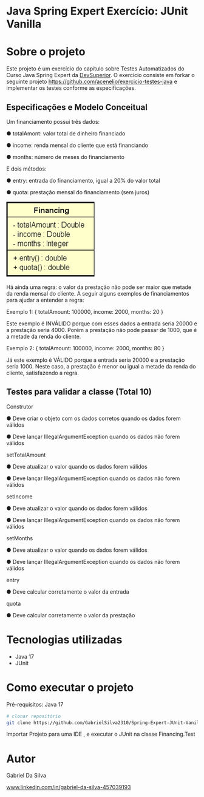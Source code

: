 # Java Spring Expert Exercício: JUnit Vanilla


# Sobre o projeto
Este projeto é um exercício do capítulo sobre Testes Automatizados do Curso Java Spring Expert da [DevSuperior](https://devsuperior.com.br "Site da DevSuperior").
O exercício consiste em forkar o seguinte projeto https://github.com/acenelio/exercicio-testes-java e implementar os testes conforme as especificações.


## Especificações e Modelo Conceitual
Um financiamento possui três dados:

●	totalAmont: valor total de dinheiro financiado

●	income: renda mensal do cliente que está financiando

●	months: número de meses do financiamento

E dois métodos:

●	entry: entrada do financiamento, igual a 20% do valor total

●	quota: prestação mensal do financiamento (sem juros)


![Modelo Conceitual](https://github.com/GabrielSilva2310/Assets/blob/main/Images%20Java%20Spring%20Expert/Testes%20Automatizados/Modelo%20Conceitual%20JUnit%20Vanilla%202.png)

Há ainda uma regra: o valor da prestação não pode ser maior que metade da renda mensal do cliente. A seguir alguns exemplos de financiamentos para ajudar a entender a regra:

Exemplo 1: { totalAmount: 100000, income: 2000, months: 20 }

Este exemplo é INVÁLIDO porque com esses dados a entrada seria 20000 e a prestação seria 4000. Porém a prestação não pode passar de 1000, que é a metade da renda do cliente.

Exemplo 2: { totalAmount: 100000, income: 2000, months: 80 }

Já este exemplo é VÁLIDO porque a entrada seria 20000 e a prestação seria 1000. Neste caso, a prestação é menor ou igual a metade da renda do cliente, satisfazendo a regra.

## Testes para validar a classe (Total 10)

Construtor


●	Deve criar o objeto com os dados corretos quando os dados forem válidos

●	Deve lançar IllegalArgumentException quando os dados não forem válidos


setTotalAmount


●	Deve atualizar o valor quando os dados forem válidos

●	Deve lançar IllegalArgumentException quando os dados não forem válidos

setIncome


●	Deve atualizar o valor quando os dados forem válidos

●	Deve lançar IllegalArgumentException quando os dados não forem válidos

setMonths


●	Deve atualizar o valor quando os dados forem válidos

●	Deve lançar IllegalArgumentException quando os dados não forem válidos

entry


●	Deve calcular corretamente o valor da entrada

quota


●	Deve calcular corretamente o valor da prestação


# Tecnologias utilizadas
- Java 17
- JUnit

# Como executar o projeto

Pré-requisitos: Java 17

```bash
# clonar repositório
git clone https://github.com/GabrielSilva2310/Spring-Expert-JUnit-Vanilla.git
```
Importar Projeto para uma IDE , e executar o JUnit na classe Financing.Test



# Autor

Gabriel Da Silva 

www.linkedin.com/in/gabriel-da-silva-457039193
